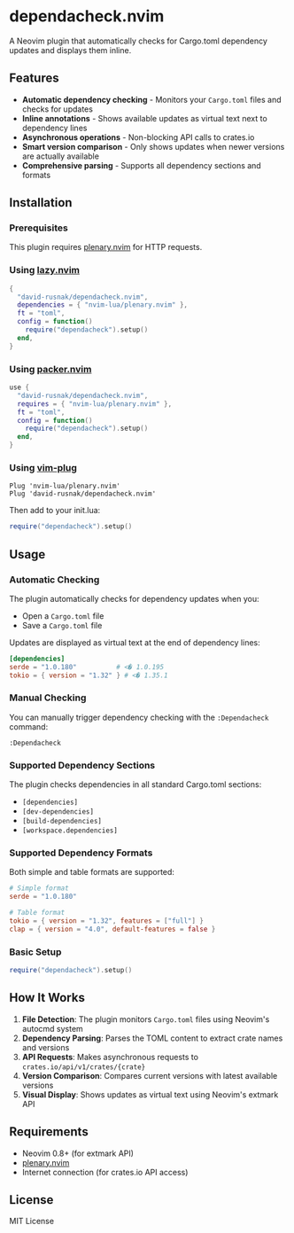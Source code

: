 # dependacheck.nvim

A Neovim plugin that automatically checks for Cargo.toml dependency updates and displays them inline.

## Features

- **Automatic dependency checking** - Monitors your `Cargo.toml` files and checks for updates
- **Inline annotations** - Shows available updates as virtual text next to dependency lines
- **Asynchronous operations** - Non-blocking API calls to crates.io
- **Smart version comparison** - Only shows updates when newer versions are actually available
- **Comprehensive parsing** - Supports all dependency sections and formats

## Installation

### Prerequisites

This plugin requires [plenary.nvim](https://github.com/nvim-lua/plenary.nvim) for HTTP requests.

### Using [lazy.nvim](https://github.com/folke/lazy.nvim)

```lua
{
  "david-rusnak/dependacheck.nvim",
  dependencies = { "nvim-lua/plenary.nvim" },
  ft = "toml",
  config = function()
    require("dependacheck").setup()
  end,
}
```

### Using [packer.nvim](https://github.com/wbthomason/packer.nvim)

```lua
use {
  "david-rusnak/dependacheck.nvim",
  requires = { "nvim-lua/plenary.nvim" },
  ft = "toml",
  config = function()
    require("dependacheck").setup()
  end,
}
```

### Using [vim-plug](https://github.com/junegunn/vim-plug)

```vim
Plug 'nvim-lua/plenary.nvim'
Plug 'david-rusnak/dependacheck.nvim'
```

Then add to your init.lua:

```lua
require("dependacheck").setup()
```

## Usage

### Automatic Checking

The plugin automatically checks for dependency updates when you:

- Open a `Cargo.toml` file
- Save a `Cargo.toml` file

Updates are displayed as virtual text at the end of dependency lines:

```toml
[dependencies]
serde = "1.0.180"          # <� 1.0.195
tokio = { version = "1.32" } # <� 1.35.1
```

### Manual Checking

You can manually trigger dependency checking with the `:Dependacheck` command:

```vim
:Dependacheck
```

### Supported Dependency Sections

The plugin checks dependencies in all standard Cargo.toml sections:

- `[dependencies]`
- `[dev-dependencies]`
- `[build-dependencies]`
- `[workspace.dependencies]`

### Supported Dependency Formats

Both simple and table formats are supported:

```toml
# Simple format
serde = "1.0.180"

# Table format
tokio = { version = "1.32", features = ["full"] }
clap = { version = "4.0", default-features = false }
```

### Basic Setup

```lua
require("dependacheck").setup()
```

## How It Works

1. **File Detection**: The plugin monitors `Cargo.toml` files using Neovim's autocmd system
2. **Dependency Parsing**: Parses the TOML content to extract crate names and versions
3. **API Requests**: Makes asynchronous requests to `crates.io/api/v1/crates/{crate}`
4. **Version Comparison**: Compares current versions with latest available versions
5. **Visual Display**: Shows updates as virtual text using Neovim's extmark API

## Requirements

- Neovim 0.8+ (for extmark API)
- [plenary.nvim](https://github.com/nvim-lua/plenary.nvim)
- Internet connection (for crates.io API access)

## License

MIT License

```

```
